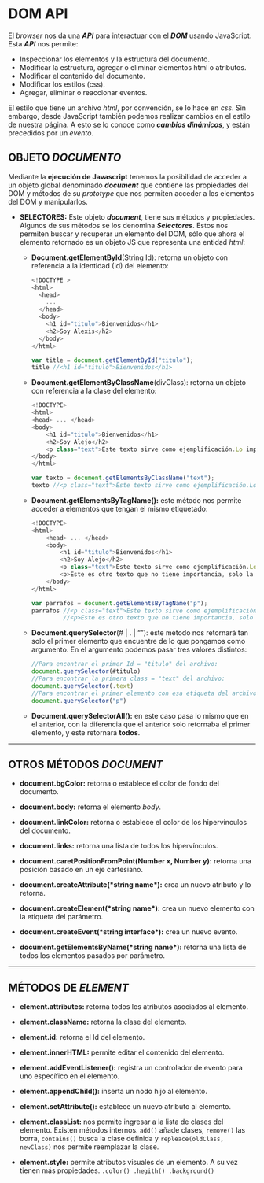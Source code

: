 # DOM API

El _browser_ nos da una **_API_** para interactuar con el **_DOM_** usando JavaScript. Esta **_API_** nos permite:

- Inspeccionar los elementos y la estructura del documento.
- Modificar la estructura, agregar o eliminar elementos html o atributos.
- Modificar el contenido del documento.
- Modificar los estilos (css).
- Agregar, eliminar o reaccionar eventos.

El estilo que tiene un archivo _html_, por convención, se lo hace en _css_. Sin embargo, desde JavaScript también podemos realizar cambios en el estilo de nuestra página. A esto se lo conoce como **_cambios dinámicos_**, y están precedidos por un _evento_.

## OBJETO _DOCUMENTO_

Mediante la **ejecución de Javascript** tenemos la posibilidad de acceder a un objeto global denominado **_document_** que contiene las propiedades del DOM y métodos de su _prototype_ que nos permiten acceder a los elementos del DOM y manipularlos.

- **SELECTORES:**
  Este objeto **_document_**, tiene sus métodos y propiedades. Algunos de sus métodos se los denomina **_Selectores_**. Estos nos permiten buscar y recuperar un elemento del DOM, sólo que ahora el elemento retornado es un objeto JS que representa una entidad _html_:

  - **Document.getElementById**(String Id):
    retorna un objeto con referencia a la identidad (Id) del elemento:

    ```js
    <!DOCTYPE >
    <html>
      <head>
        ...
      </head>
      <body>
        <h1 id="titulo">Bienvenidos</h1>
        <h2>Soy Alexis</h2>
      </body>
    </html>

    var title = document.getElementById("titulo");
    title //<h1 id="titulo">Bienvenidos</h1>
    ```

  - **Document.getElementByClassName**(divClass):
    retorna un objeto con referencia a la clase del elemento:

    ```js
    <!DOCTYPE>
    <html>
    <head> ... </head>
    <body>
    	<h1 id="titulo">Bienvenidos</h1>
    	<h2>Soy Alejo</h2>
    	<p class="text">Este texto sirve como ejemplificación.Lo importante es la clase</p>
    </body>
    </html>

    var texto = document.getElementsByClassName("text");
    texto //<p class="text">Este texto sirve como ejemplificación.Lo importante es la clase</p>
    ```

  - **Document.getElementsByTagName():**
    este método nos permite acceder a elementos que tengan el mismo etiquetado:

    ```js
    <!DOCTYPE>
    <html>
    	<head> ... </head>
    	<body>
    		<h1 id="titulo">Bienvenidos</h1>
    		<h2>Soy Alejo</h2>
    		<p class="text">Este texto sirve como ejemplificación.Lo importante es la clase</p>
    		<p>Este es otro texto que no tiene importancia, solo la etiqueta</p>
    	</body>
    </html>

    var parrafos = document.getElementsByTagName("p");
    parrafos //<p class="text">Este texto sirve como ejemplificación.Lo importante es la clase</p>
    		 //<p>Este es otro texto que no tiene importancia, solo la etiqueta</p>
    ```

  - **Document.querySelector**(# | . | “”):
    este método nos retornará tan solo el primer elemento que encuentre de lo que pongamos como argumento.
    En el argumento podemos pasar tres valores distintos:

    ```js
    //Para encontrar el primer Id = "titulo" del archivo:
    document.querySelector(#titulo)
    //Para encontrar la primera class = "text" del archivo:
    document.querySelector(.text)
    //Para encontrar el primer elemento con esa etiqueta del archivo:
    document.querySelector("p")
    ```

  - **Document.querySelectorAll():**
    en este caso pasa lo mismo que en el anterior, con la diferencia que el anterior solo retornaba el primer elemento, y este retornará **todos**.

---

## OTROS MÉTODOS _DOCUMENT_

- **document.bgColor:** retorna o establece el color de fondo del documento.

- **document.body:** retorna el elemento _body_.

- **document.linkColor:** retorna o establece el color de los hipervínculos del documento.

- **document.links:** retorna una lista de todos los hipervínculos.

- **document.caretPositionFromPoint(Number x, Number y):** retorna una posición basado en un eje cartesiano.

- **document.createAttribute(\***string name**\*):** crea un nuevo atributo y lo retorna.

- **document.createElement(\***string name**\*):** crea un nuevo elemento con la etiqueta del parámetro.

- **document.createEvent(\***string interface**\*):** crea un nuevo evento.

- **document.getElementsByName(\***string name**\*):** retorna una lista de todos los elementos pasados por parámetro.

---

## MÉTODOS DE _ELEMENT_

- **element.attributes:** retorna todos los atributos asociados al elemento.

- **element.className:** retorna la clase del elemento.

- **element.id:** retorna el Id del elemento.

- **element.innerHTML:** permite editar el contenido del elemento.

- **element.addEventListener():** registra un controlador de evento para uno específico en el elemento.

- **element.appendChild():** inserta un nodo hijo al elemento.

- **element.setAttribute():** establece un nuevo atributo al elemento.

- **element.classList:** nos permite ingresar a la lista de clases del elemento. Existen métodos internos. `add()` añade clases, `remove()` las borra, `contains()` busca la clase definida y `repleace(oldClass, newClass)` nos permite reemplazar la clase.

- **element.style:** permite atributos visuales de un elemento. A su vez tienen más propiedades.
  `.color() .hegith() .background()`
